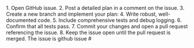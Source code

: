 <process>
1. Open GitHub issue.
2. Post a detailed plan in a comment on the issue.
3. Create a new branch and implement your plan:
4. Write robust, well-documented code.
5. Include comprehensive tests and debug logging.
6. Confirm that all tests pass.
7. Commit your changes and open a pull request referencing the issue.
8. Keep the issue open until the pull request is merged.
</process>

<context>
The issue is github issue #
</context>
